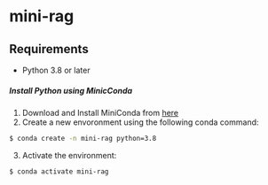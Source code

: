 # mini-rag

## Requirements

- Python 3.8 or later

##### Install Python using MinicConda

1) Download and Install MiniConda from [here](https://docs.anaconda.com/miniconda/#quick-command-line-install)
2) Create a new envoronment using the following conda command:
```bash
$ conda create -n mini-rag python=3.8
```
3) Activate the environment:
```bash
$ conda activate mini-rag
```